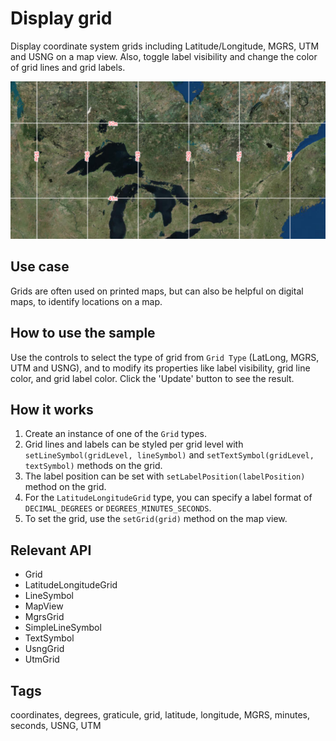 # Display grid

Display coordinate system grids including Latitude/Longitude, MGRS, UTM and USNG on a map view. Also, toggle label visibility and change the color of grid lines and grid labels.

![Image of display grid](DisplayGrid.png)

## Use case

Grids are often used on printed maps, but can also be helpful on digital maps, to identify locations on a map.

## How to use the sample

Use the controls to select the type of grid from `Grid Type` (LatLong, MGRS, UTM and USNG), and to modify its properties like label visibility, grid line color, and grid label color. Click the 'Update' button to see the result.


## How it works

1. Create an instance of one of the `Grid` types.
1. Grid lines and labels can be styled per grid level with `setLineSymbol(gridLevel, lineSymbol)` and `setTextSymbol(gridLevel, textSymbol)` methods on the grid.
1. The label position can be set with `setLabelPosition(labelPosition)` method on the grid.
1. For the `LatitudeLongitudeGrid` type, you can specify a label format of `DECIMAL_DEGREES` or `DEGREES_MINUTES_SECONDS`.
1. To set the grid, use the `setGrid(grid)` method on the map view.

## Relevant API

* Grid
* LatitudeLongitudeGrid
* LineSymbol
* MapView
* MgrsGrid
* SimpleLineSymbol
* TextSymbol
* UsngGrid
* UtmGrid

## Tags

coordinates, degrees, graticule, grid, latitude, longitude, MGRS, minutes, seconds, USNG, UTM
